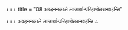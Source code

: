 +++
title = "08 अवहननकाले लाजार्थान्परिहाप्येतरानवहन्ति"

+++
अवहननकाले लाजार्थान्परिहाप्येतरानवहन्ति ८